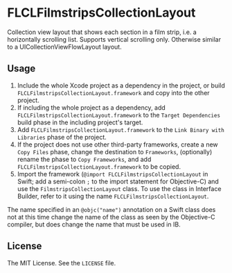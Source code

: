 # FLCLFilmstripsCollectionLayout

Collection view layout that shows each section in a film strip, i.e. a horizontally scrolling list.
Supports vertical scrolling only. Otherwise similar to a UICollectionViewFlowLayout layout.

## Usage

1. Include the whole Xcode project as a dependency in the project, or build `FLCLFilmstripsCollectionLayout.framework` and copy into the other project. 
2. If including the whole project as a dependency, add `FLCLFilmstripsCollectionLayout.framework` to the `Target Dependencies` build phase in the including project's target.
3. Add `FLCLFilmstripsCollectionLayout.framework` to the `Link Binary with Libraries` phase of the project.
4. If the project does not use other third-party frameworks, create a new `Copy Files` phase, change the destination to `Frameworks`, (optionally) rename the phase to `Copy Frameworks`, and add `FLCLFilmstripsCollectionLayout.framework` to be copied.
5. Import the framework (`@import FLCLFilmstripsCollectionLayout` in Swift; add a semi-colon `;` to the import statement for Objective-C) and use the `FilmstripsCollectionLayout` class. To use the class in Interface Builder, refer to it using the name `FLCLFilmstripsCollectionLayout`.

The name specified in an `@objc("name")` annotation on a Swift class does not at this time change the name of the class as seen by the Objective-C compiler, but does change the name that must be used in IB.

## License

The MIT License. See the `LICENSE` file.